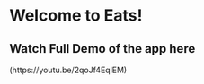 <h1> Welcome to Eats! </h1>

<h2> Watch Full Demo of the app here </h2>
(https://youtu.be/2qoJf4EqlEM)
